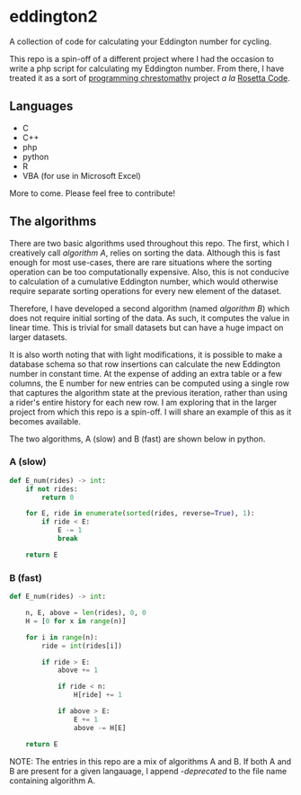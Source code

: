 # eddington2
A collection of code for calculating your Eddington number for cycling.

This repo is a spin-off of a different project where I had the occasion to
write a php script for calculating my Eddington number. From there, I have
treated it as a sort of 
[programming chrestomathy](http://en.wikipedia.org/wiki/Chrestomathy) project 
*a la* [Rosetta Code](https://rosettacode.org).

## Languages

* C
* C++
* php
* python
* R
* VBA (for use in Microsoft Excel)

More to come. Please feel free to contribute!

## The algorithms

There are two basic algorithms used throughout this repo. The first, which I
creatively call _algorithm A_, relies on sorting the data. Although this is fast
enough for most use-cases, there are rare situations where the sorting operation
can be too computationally expensive. Also, this is not conducive to calculation
of a cumulative Eddington number, which would otherwise require separate sorting
operations for every new element of the dataset.

Therefore, I have developed a second algorithm (named _algorithm B_) which does 
not require initial sorting of the data. As such, it computes the value in
linear time. This is trivial for small datasets but can have a huge impact on
larger datasets. 

It is also worth noting that with light modifications, it is possible to make
a database schema so that row insertions can calculate the new Eddington number in
constant time. At the expense of adding an extra table or a few columns, the E
number for new entries can be computed using a single row that captures the algorithm
state at the previous iteration, rather than using a rider's entire history for
each new row. I am exploring that in the larger project from which this repo is
a spin-off. I will share an example of this as it becomes available.

The two algorithms, A (slow) and B (fast) are shown below in python.

### A (slow)

```python
def E_num(rides) -> int:
    if not rides:
        return 0

    for E, ride in enumerate(sorted(rides, reverse=True), 1):
        if ride < E:
            E -= 1
            break

    return E
```

### B (fast)

```python
def E_num(rides) -> int:

    n, E, above = len(rides), 0, 0
    H = [0 for x in range(n)]

    for i in range(n):
        ride = int(rides[i])

        if ride > E:
            above += 1

            if ride < n:
                H[ride] += 1

            if above > E:
                E += 1
                above -= H[E]

    return E
```

NOTE: The entries in this repo are a mix of algorithms A and B. If both A and B
are present for a given langauage, I append _-deprecated_ to the file name
containing algorithm A.